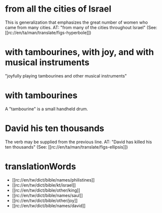 # from all the cities of Israel

This is generalization that emphasizes the great number of women who came from many cities. AT: "from many of the cities throughout Israel" (See: [[rc://en/ta/man/translate/figs-hyperbole]])

# with tambourines, with joy, and with musical instruments

"joyfully playing tambourines and other musical instruments"

# with tambourines

A "tambourine" is a small handheld drum.

# David his ten thousands

The verb may be supplied from the previous line. AT: "David has killed his ten thousands" (See: [[rc://en/ta/man/translate/figs-ellipsis]])

# translationWords

* [[rc://en/tw/dict/bible/names/philistines]]
* [[rc://en/tw/dict/bible/kt/israel]]
* [[rc://en/tw/dict/bible/other/king]]
* [[rc://en/tw/dict/bible/names/saul]]
* [[rc://en/tw/dict/bible/other/joy]]
* [[rc://en/tw/dict/bible/names/david]]